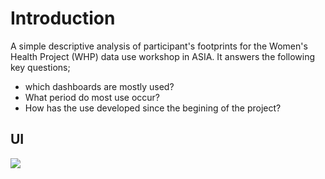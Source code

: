 # Introduction

A simple descriptive analysis of participant's footprints for the Women's Health Project (WHP) data use workshop in ASIA. It answers the following key questions; 

* which dashboards are mostly used?
* What period do most use occur?
* How has the use developed since the begining of the project?

## UI

<img src = "/Users/isaiahnyabuto/Documents/datauseAsia/inst/app/www/home.png">
